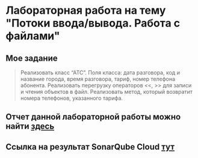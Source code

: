 # Лабораторная работа на тему "Потоки ввода/вывода. Работа с файлами"

## Мое задание 

>Реализовать класс “АТС”. Поля класса: дата разговора, код и название города,  время разговора,  тариф,   номер телефона абонента. Реализовать перегрузку операторов <<, >> для записи и чтения объектов в файл. Реализовать метод, который возвратит номера телефонов, указанного тарифа. 

## Отчет данной лабораторной работы можно найти [здесь]()

## Ссылка на результат SonarQube Cloud [тут](https://sonarcloud.io/project/overview?id=ekuzm_cpp-lab7)